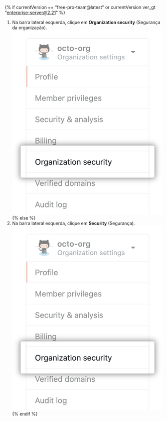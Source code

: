 {% if currentVersion == "free-pro-team@latest" or currentVersion ver_gt "enterprise-server@2.21" %}
1. Na barra lateral esquerda, clique em **Organization security** (Segurança da organização). ![Configurações de segurança da organização](/assets/images/help/organizations/org-security-settings-tab.png)
{% else %}
1. Na barra lateral esquerda, clique em **Security** (Segurança). ![Configurações de segurança da organização](/assets/images/help/organizations/org-settings-security-tab.png)
{% endif %}
